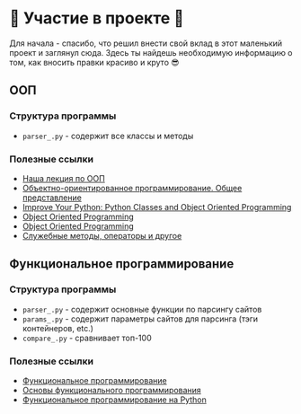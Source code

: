 # :tada: Участие в проекте :tada:

Для начала - спасибо, что решил внести свой вклад в этот маленький проект и заглянул сюда. Здесь ты найдешь необходимую информацию о том, как вносить правки красиво и круто :sunglasses:

## ООП
### Структура программы
- `parser_.py` - содержит все классы и методы

### Полезные ссылки
- [Наша лекция по ООП](https://github.com/lambda-frela/lambda-help/blob/master/lectures/2016-03-17.ipynb)
- [Объектно-ориентированное программирование. Общее представление](http://pythonworld.ru/osnovy/obektno-orientirovannoe-programmirovanie-obshhee-predstavlenie.html)
- [Improve Your Python: Python Classes and Object Oriented Programming](https://jeffknupp.com/blog/2014/06/18/improve-your-python-python-classes-and-object-oriented-programming/)
- [Object Oriented Programming](http://anandology.com/python-practice-book/object_oriented_programming.html)
- [Object Oriented Programming](http://www.python-course.eu/object_oriented_programming.php)
- [Служебные методы, операторы и другое](http://pythonworld.ru/osnovy/peregruzka-operatorov.html)

## Функциональное программирование
### Структура программы
- `parser_.py` - содержит основные функции по парсингу сайтов
- `params_.py` - содержит параметры сайтов для парсинга (тэги контейнеров, etc.)
- `compare_.py` - сравнивает топ-100

### Полезные ссылки
- [Функциональное программирование](https://ru.wikipedia.org/wiki/%D0%A4%D1%83%D0%BD%D0%BA%D1%86%D0%B8%D0%BE%D0%BD%D0%B0%D0%BB%D1%8C%D0%BD%D0%BE%D0%B5_%D0%BF%D1%80%D0%BE%D0%B3%D1%80%D0%B0%D0%BC%D0%BC%D0%B8%D1%80%D0%BE%D0%B2%D0%B0%D0%BD%D0%B8%D0%B5)
- [Основы функционального программирования](https://ru.wikibooks.org/wiki/%D0%9E%D1%81%D0%BD%D0%BE%D0%B2%D1%8B_%D1%84%D1%83%D0%BD%D0%BA%D1%86%D0%B8%D0%BE%D0%BD%D0%B0%D0%BB%D1%8C%D0%BD%D0%BE%D0%B3%D0%BE_%D0%BF%D1%80%D0%BE%D0%B3%D1%80%D0%B0%D0%BC%D0%BC%D0%B8%D1%80%D0%BE%D0%B2%D0%B0%D0%BD%D0%B8%D1%8F/%D0%92%D0%B2%D0%BE%D0%B4%D0%BD%D0%B0%D1%8F_%D0%BB%D0%B5%D0%BA%D1%86%D0%B8%D1%8F)
- [Функциональное программирование на Python](https://ru.wikipedia.org/wiki/%D0%A4%D1%83%D0%BD%D0%BA%D1%86%D0%B8%D0%BE%D0%BD%D0%B0%D0%BB%D1%8C%D0%BD%D0%BE%D0%B5_%D0%BF%D1%80%D0%BE%D0%B3%D1%80%D0%B0%D0%BC%D0%BC%D0%B8%D1%80%D0%BE%D0%B2%D0%B0%D0%BD%D0%B8%D0%B5_%D0%BD%D0%B0_Python)
